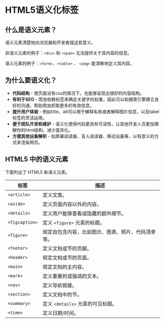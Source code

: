 # HTML5语义化标签

## 什么是语义元素？

语义元素清楚地向浏览器和开发者描述其意义。

非语义元素的例子：```<div>``` 和 ```<span>``` 无法提供关于其内容的信息。

语义元素的例子：```<form>```、```<table>``` 、 ```<img>``` 能清晰地定义其内容。

## 为什么要语义化？

- **代码结构** - 使页面没有css的情况下，也能够呈现出很好的内容结构。
- **有利于SEO** - 爬虫依赖标签来确定关键字的权重，因此可以和搜索引擎建立良好的沟通，帮助爬虫抓取更多的有效信息。
- **提升用户体验** - 例如title、alt可以用于解释名称或者解释图片信息，以及label标签的灵活运用。
- **便于团队开发和维护** - 语义化使得代码更具有可读性，让其他开发人员更加理解你的html结构，减少差异化。
- **方便其他设备解析** - 如屏幕阅读器、盲人阅读器、移动设备等，以有意义的方式来渲染网页。

## HTML5 中的语义元素

下面列出了 HTML5 新语义元素。

| 标签 | 描述 |
|  ----  | ----   |
| ```<article>```  | 定义文章。 |
| ```<aside>```  | 定义页面内容以外的内容。 |
| ```<details>```  | 定义用户能够查看或隐藏的额外细节。 |
| ```<figcaption>```  | 定义 ```<figure>``` 元素的标题。 |
| ```<figure>```  | 规定自包含内容，比如图示、图表、照片、代码清单等。 |
| ```<footer>```  | 定义文档或节的页脚。 |
| ```<header>```  | 规定文档或节的页眉。 |
| ```<main>```  | 规定文档的主内容。 |
| ```<mark>```  | 定义重要的或强调的文本。 |
| ```<nav>```  | 定义导航链接。 |
| ```<section>```  | 定义文档中的节。 |
| ```<summary>```  | 定义 ```<details>``` 元素的可见标题。 |
| ```<time>```  | 定义日期/时间。 |

